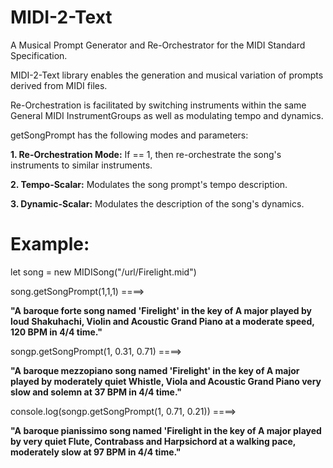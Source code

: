 # MIDI-2-Text
A Musical Prompt Generator and Re-Orchestrator for the MIDI Standard Specification.

MIDI-2-Text library enables the generation and musical variation of prompts derived from MIDI files.

Re-Orchestration is facilitated by switching instruments within the same General MIDI InstrumentGroups as well as modulating tempo and dynamics.
    
getSongPrompt has the following modes and parameters:

**1. Re-Orchestration Mode:** If == 1, then re-orchestrate the song's instruments to similar instruments.

**2. Tempo-Scalar:** Modulates the song prompt's tempo description.

**3. Dynamic-Scalar:** Modulates the description of the song's dynamics.

# Example:

let song = new MIDISong("/url/Firelight.mid")

song.getSongPrompt(1,1,1)  ====>

**"A baroque forte song named 'Firelight' in the key of A major played by loud Shakuhachi, Violin and Acoustic Grand Piano at a moderate speed, 120 BPM in 4/4 time."**

songp.getSongPrompt(1, 0.31, 0.71)  ====>

**"A baroque mezzopiano song named 'Firelight' in the key of A major played by moderately quiet Whistle, Viola and Acoustic Grand Piano very slow and solemn at 37 BPM in 4/4 time."**

console.log(songp.getSongPrompt(1, 0.71, 0.21))  ====>

**"A baroque pianissimo song named 'Firelight in the key of A major played by very quiet Flute, Contrabass and Harpsichord at a walking pace, moderately slow at 97 BPM in 4/4 time."**
